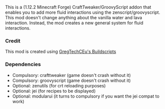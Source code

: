 This is a (1.12.2 Minecraft Forge) CraftTweaker/GroovyScript addon that enables you to add more fluid interactions using the zenscript/groovyscript.
This mod doesn't change anything about the vanilla water and lava interaction. Instead, the mod creates a new general system for fluid interactions.

### Credit
This mod is created using [GregTechCEu's Buildscripts](https://github.com/GregTechCEu/Buildscripts)

### Dependencies
- Compulsory: crafttweaker (game doesn't crash without it)
- Compulsory: groovyscript (game doesn't crash without it)
- Optional: zenutils (for crt reloading purposes)
- Optional: jei (for recipes to be displayed)
- Optional: modularui (it turns to compulsory if you want the jei compat to work)